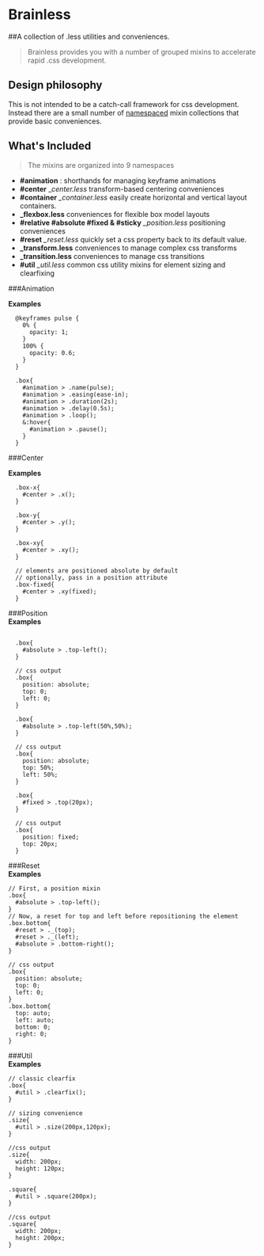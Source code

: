 # Brainless
##A collection of .less utilities and conveniences.

> Brainless provides you with a number of grouped mixins to accelerate rapid .css development.  

## Design philosophy  
This is not intended to be a catch-call framework for css development. Instead there are a small number of [namespaced](http://lesscss.org/features/#features-overview-feature-namespaces-and-accessors) mixin collections that provide basic conveniences.

## What's Included  

> The mixins are organized into 9 namespaces  

* **#animation** : shorthands for managing keyframe animations  
* **#center** __center.less_ transform-based centering conveniences
* **#container** *_container.less* easily create horizontal and vertical layout containers.
* **_flexbox.less** conveniences for flexible box model layouts
* **#relative #absolute #fixed & #sticky** *_position.less* positioning conveniences  
* **#reset** *_reset.less* quickly set a css property back to its default value.  
* **_transform.less** conveniences to manage complex css transforms  
* **_transition.less** conveniences to manage css transitions  
* **#util** *_util.less* common css utility mixins for element sizing and clearfixing  

###Animation  

**Examples**  
```less
  @keyframes pulse {
    0% {
      opacity: 1;
    }
    100% {
      opacity: 0.6;
    } 
  }

  .box{
    #animation > .name(pulse);
    #animation > .easing(ease-in);
    #animation > .duration(2s);
    #animation > .delay(0.5s);
    #animation > .loop();
    &:hover{
      #animation > .pause();
    }
  }

```

###Center  

**Examples**  
```less
  .box-x{
    #center > .x();
  }

  .box-y{
    #center > .y();
  }

  .box-xy{
    #center > .xy();
  }

  // elements are positioned absolute by default
  // optionally, pass in a position attribute
  .box-fixed{
    #center > .xy(fixed);
  }

```

###Position  
**Examples** 
```less

  .box{
    #absolute > .top-left();
  }

  // css output
  .box{ 
    position: absolute; 
    top: 0; 
    left: 0; 
  }

  .box{
    #absolute > .top-left(50%,50%);
  }

  // css output
  .box{ 
    position: absolute; 
    top: 50%; 
    left: 50%; 
  }

  .box{
    #fixed > .top(20px);
  }

  // css output
  .box{
    position: fixed;
    top: 20px;
  }
```  

###Reset  
**Examples**  
```less
// First, a position mixin
.box{
  #absolute > .top-left();
}
// Now, a reset for top and left before repositioning the element
.box.bottom{
  #reset > ._(top);
  #reset > ._(left);
  #absolute > .bottom-right();
}

// css output
.box{
  position: absolute;
  top: 0;
  left: 0;
}
.box.bottom{
  top: auto;
  left: auto;
  bottom: 0;
  right: 0;
}
```  

###Util  
**Examples**  
```less
// classic clearfix
.box{
  #util > .clearfix();
}

// sizing convenience
.size{
  #util > .size(200px,120px);
}

//css output
.size{
  width: 200px;
  height: 120px;
}

.square{
  #util > .square(200px);
}

//css output
.square{
  width: 200px;
  height: 200px;
}
```
